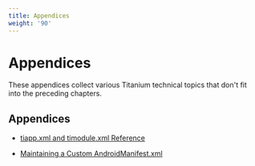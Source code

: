 ```yaml
---
title: Appendices
weight: '90'
---
```


# Appendices

These appendices collect various Titanium technical topics that don't fit into the preceding chapters.

## Appendices

* [tiapp.xml and timodule.xml Reference](/guide/Titanium_SDK/Titanium_SDK_Guide/Appendices/tiapp.xml_and_timodule.xml_Reference/)

* [Maintaining a Custom AndroidManifest.xml](/guide/Titanium_SDK/Titanium_SDK_Guide/Appendices/Maintaining_a_Custom_AndroidManifest.xml/)

